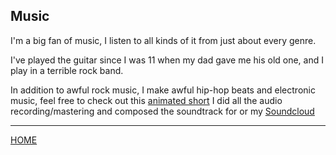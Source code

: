 ## Music

I'm a big fan of music, I listen to all kinds of it from just about every genre. 

I've played the guitar since I was 11 when my dad gave me his old one, and I play in a terrible rock band.

In addition to awful rock music, I make awful hip-hop beats and electronic music, feel free to check out this [animated short](https://www.youtube.com/watch?v=VdIMPQOSNYM&t=3s) I did all the audio recording/mastering and composed the soundtrack for or my [Soundcloud](https://soundcloud.com/user-980774474-979462562)





---
[HOME](https://github.com/danieljclubb/IT1000-Final/blob/master/README.md)
